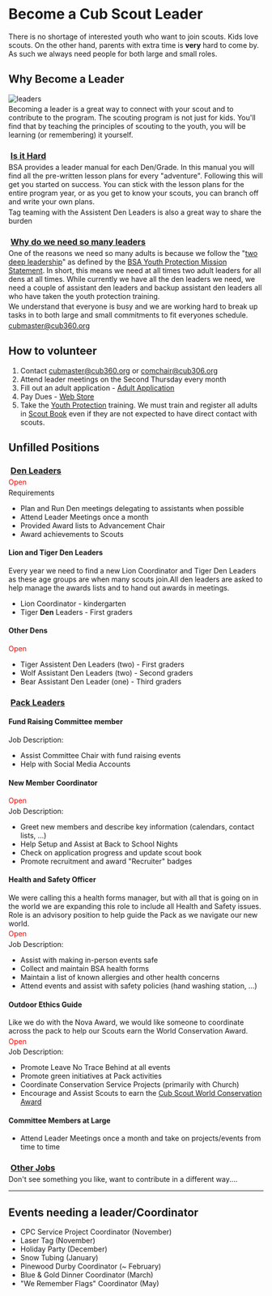 # Become a Cub Scout Leader #

<style>
main h2 {border-bottom:1px black solid;}
h3{margin-bottom:0.25em;margin-left:0.25em;text-decoration:underline;}
p{margin-bottom:0.25em;margin-top:0.25em;}
main p img[alt="Tigers"]
{
    float:inherit;
    clear:both;
    width:75vw;
    height:inherit;
}
main p img[alt="leaders"]
{
    width:10em;
}
h2 {clear:both;}

</style>

There is no shortage of interested youth who want to join scouts. Kids love scouts. On the other hand, parents with extra time is **very** hard to come by. As such we always need people for both large and small roles.

## <i class="fas fa-hands-helping"></i> Why Become a Leader ##
![leaders][leaderflag]

Becoming a leader is a great way to connect with your scout and to contribute to the program. The scouting program is not just for kids. You'll find that by teaching the principles of scouting to the youth, you will be learning (or remembering) it yourself.

### <i class="fas fa-people-carry"></i> Is it Hard ###
BSA provides a leader manual for each Den/Grade. In this manual you will find all the pre-written lesson plans for every "adventure". Following this will get you started on success. You can stick with the lesson plans for the entire program year, or as you get to know your scouts, you can branch off and write your own plans.

Tag teaming with the Assistent Den Leaders is also a great way to share the burden

### <i class="fas fa-users"></i> Why do we need so many leaders ###

One of the reasons we need so many adults is because we follow the "[two deep leadership][two_deep]" as defined by the [BSA Youth Protection Mission Statement](https://www.scouting.org/training/youth-protection/). In short, this means we need at all times two adult leaders for all dens at all times. While currently we have all the den leaders we need, we need a couple of assistant den leaders and backup assistant den leaders all who have taken the youth protection training.

We understand that everyone is busy and we are working hard to break up tasks in to both large and small commitments to fit everyones schedule.

[cubmaster@cub360.org](mailto:cubmaster@cub360.org)

## <i class="fas fa-sign-in-alt"></i> How to volunteer ##

1. Contact [cubmaster@cub360.org](mailto:cubmaster@cub360.org) or [comchair@cub306.org](mailto:comchair@cub306.org)
1. Attend leader meetings on the Second Thursday every month
1. Fill out an adult application - [Adult Application][adult_app]
1. Pay Dues - [Web Store][adult_dues]
1. Take the [Youth Protection](https://www.scouting.org/training/youth-protection/) training. We must train and register all adults in [Scout Book](https://www.scoutbook.com) even if they are not expected to have direct contact with scouts.

## <i class="fas fa-binoculars"></i> Unfilled Positions ##

### Den Leaders

<span style="color:red">Open</span>

Requirements

* Plan and Run Den meetings delegating to assistants when possible
* Attend Leader Meetings once a month
* Provided Award lists to Advancement Chair
* Award achievements to Scouts

#### Lion and Tiger Den Leaders
Every year we need to find a new Lion Coordinator and Tiger Den Leaders as these age groups are when many scouts join.All den leaders are asked to help manage the awards lists and to hand out awards in meetings.

* Lion Coordinator - kindergarten
* Tiger **Den** Leaders - First graders

#### Other Dens

<span style="color:red">Open</span>

* Tiger Assistent Den Leaders (two) - First graders
* Wolf Assistant Den Leaders (two) - Second graders
* Bear Assistant Den Leader (one) - Third graders

### Pack Leaders 

#### <i class="fas fa-binoculars"></i> Fund Raising Committee member

Job Description:

* Assist Committee Chair with fund raising events
* Help with Social Media Accounts

#### <i class="fas fa-user-plus"></i> New Member Coordinator

<span style="color:red">Open</span>

Job Description:

* Greet new members and describe key information (calendars, contact lists, ...)
* Help Setup and Assist at Back to School Nights
* Check on application progress and update scout book
* Promote recruitment and award "Recruiter" badges

<!--
#### <i class="far fa-check-square"></i> <i class="fas fa-calendar-alt"></i> Events/Party Coordinator

Job Description:

* Assist and organize field trips for Pack or Dens
* Manage Pack Calendar
* Plan and organize or delegate
    * Holiday Party
    * Pinewood Durby
    * Blue & Gold
    * "We Remember"
    * Last Meeting
-->

#### <i class="fas fa-user-md"></i> Health and Safety Officer

We were calling this a health forms manager, but with all that is going on in the world we are expanding this role to include all Health and Safety issues. Role is an advisory position to help guide the Pack as we navigate our new world.

<span style="color:red">Open</span>

Job Description:

* Assist with making in-person events safe
* Collect and maintain BSA health forms
* Maintain a list of known allergies and other health concerns
* Attend events and assist with safety policies (hand washing station, ...)

#### <i class="fas fa-leaf"></i> Outdoor Ethics Guide
<!--Global warming and environmental change will impact the youth more than adults.
Help focus scouts on positive age appropriate actions that can be taken to protect
the environment, fight global warming, and disseminate knowledge amongst their
peers. Many of todays youth want to take action for the environment but do not
know how to start. BSA is uniquely positioned to create future leaders
and it is up to us to guide them on their path.-->

Like we do with the Nova Award, we would like someone to coordinate across the pack to help our Scouts earn the World Conservation Award.

<span style="color:red">Open</span>

Job Description:

* Promote Leave No Trace Behind at all events
* Promote green initiatives at Pack activities
* Coordinate Conservation Service Projects (primarily with Church)
* Encourage and Assist Scouts to earn the [Cub Scout World Conservation Award][cons_award_req]

#### Committee Members at Large
* Attend Leader Meetings once a month and take on projects/events from time to time

### Other Jobs ###

Don't see something you like, want to contribute in a different way....

----

## Events needing a leader/Coordinator

* CPC Service Project Coordinator (November)
* Laser Tag (November)
* Holiday Party (December)
* Snow Tubing (January)
* Pinewood Durby Coordinator (~ February)
* Blue & Gold Dinner Coordinator (March)
* "We Remember Flags" Coordinator (May)

[adult_dues]: https://cub306.square.site/leader-dues "Adult Dues Payment Site"
[adult_app]: https://filestore.scouting.org/filestore/pdf/524-501.pdf "Adult Application"
[cons_award_req]: https://filestore.scouting.org/filestore/cubscouts/pdf/512-036_WB.pdf
[two_deep]: https://scoutingwire.org/marketing-and-membership-hub/social-media/youthprotection/ (Two Deep Leadership)

[tigers]: /events/2018_2019/blue-and-gold/slides/tigers.jpg "Tigers"
[leaderflag]: /events/2018_2019/blue-and-gold/slides/leaderflags1.jpg "Leaders Hoisting Pack Flag"

[sln]: /images/shields/lion.png "Lions logo"
[str]: /images/shields/tiger.png "Tigers logo"
[swf]: /images/shields/wolf.png "Wolf logo"
[sbr]: /images/shields/bear.png "Bear Logo"
[sws]: /images/shields/webelos.png "Webelos Logo"


